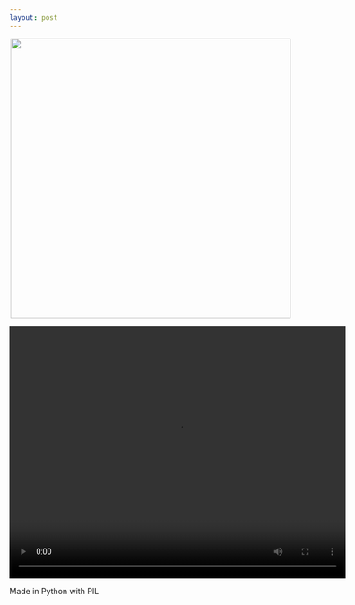 ```yaml
---
layout: post
---
```


<p align="center">
  <img width="500" height="500" src="https://bonjarlow.github.io/pic_assets/097.jpg">
</p>

<video controls="controls" width="600" height="450" class="ioda" 
       name="Video Name" src="https://bonjarlow.github.io/pic_assets/outputsmooth.mp4"></video>

Made in Python with PIL
